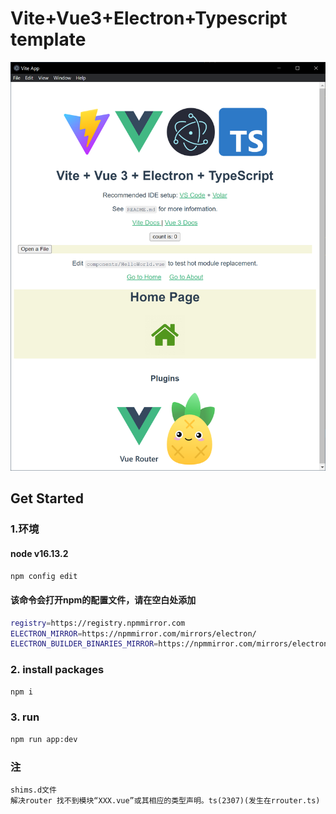 # Vite+Vue3+Electron+Typescript template

![screenshot](./src/assets/screenshot.png)

## Get Started

### 1.环境

#### node  v16.13.2

```bash
npm config edit
```

#### 该命令会打开npm的配置文件，请在空白处添加

```bash
registry=https://registry.npmmirror.com
ELECTRON_MIRROR=https://npmmirror.com/mirrors/electron/
ELECTRON_BUILDER_BINARIES_MIRROR=https://npmmirror.com/mirrors/electron-builder-binaries/

```
### 2. install packages

```bash
npm i
```

### 3.  run

```bash
npm run app:dev
```



### 注
```
shims.d文件
解决router 找不到模块“XXX.vue”或其相应的类型声明。ts(2307)(发生在rrouter.ts)
```